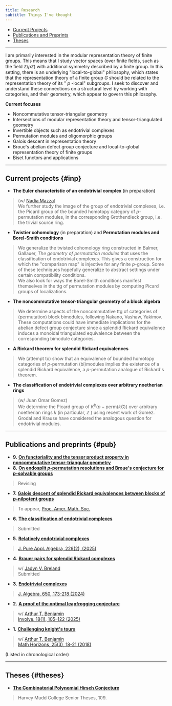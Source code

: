 ```yaml
---
title: Research
subtitle: Things I've thought
---
```


- [Current Projects](#inp)
- [Publications and Preprints](#pub)
- [Theses](#theses)

---

I am primarily interested in the modular representation theory of finite groups. This means that I study vector spaces (over finite fields, such as the field $\mathbb{Z}/p\mathbb{Z}$) with additional symmetry described by a finite group. In this setting, there is an underlying "local-to-global" philosophy, which states that the representation theory of a finite group $G$ should be related to the representation theory of its " $p$ -local" subgroups. I seek to discover and understand these connections on a structural level by working with categories, and their geometry, which appear to govern this philosophy. 

**Current focuses**

- Noncommutative tensor-triangular geometry
- Intersections of modular representation theory and tensor-triangulated geometry
- Invertible objects such as endotrivial complexes
- Permutation modules and oligomorphic groups
- Galois descent in representation theory
- Broue's abelian defect group conjecture and local-to-global representation theory of finite groups
- Biset functors and applications

---

## Current projects {#inp}

- **The Euler characteristic of an endotrivial complex** (in preparation)
> (w/ [Nadia Mazza](https://www.lancaster.ac.uk/maths/people/nadia-mazza))     
> We further study the image of the group of endotrivial complexes, i.e. the Picard group of the bounded homotopy category of $p$-permutation modules, in the corresponding Grothendieck group, i.e. the trivial source ring. 
- **Twistier cohomology** (in preparation) and **Permutation modules and Borel-Smith conditions**
> We generalize the twisted cohomology ring constructed in Balmer, Gallauer, *The geometry of permutation modules* that uses the classification of endotrivial complexes. This gives a construction for which the "comparison map" is injective for any finite $p$-group. Some of these techniques hopefully generalize to abstract settings under certain compatibility conditions.     
> We also look for ways the Borel-Smith conditions manifest themselves in the ttg of permutation modules by computing Picard groups of localizations. 
- **The noncommutative tensor-triangular geometry of a block algebra**
> We determine aspects of the noncommutative ttg of categories of (permutation) block bimodules, following Nakano, Vashaw, Yakimov. These computations could have immediate implications for the abelian defect group conjecture since a splendid Rickard equivalence induces a monoidal triangulated equivalence between the corresponding bimodule categories.
- **A Rickard theorem for splendid Rickard equivalences**
> We (attempt to) show that an equivalence of bounded homotopy categories of $p$-permutation (bi)modules implies the existence of a splendid Rickard equivalence, a $p$-permutation analogue of Rickard's theorem. 
- **The classification of endotrivial complexes over arbitrary noetherian rings**
> (w/ Juan Omar Gomez)    
> We determine the Picard group of $K^b(p-\text{perm}(kG))$ over arbitrary noetherian rings $k$ (in particular, $\mathbb{Z}$ ) using recent work of Gomez. Grodal and Krause have considered the analogous question for endotrivial modules. 

---

## Publications and preprints {#pub}

- **9.** [**On functoriality and the tensor product property in noncommutative tensor-triangular geometry**](https://arxiv.org/abs/2505.01899)
- **8.** [**On endosplit $p$-permutation resolutions and Broue's conjecture for $p$-solvable groups**](https://arxiv.org/abs/2408.04094)
> Revising 
- **7.** [**Galois descent of splendid Rickard equivalences between blocks of $p$-nilpotent groups**](https://arxiv.org/abs/2405.16061)
> To appear, [Proc. Amer. Math. Soc.](https://doi.org/10.1090/proc/17230)
- **6.** [**The classification of endotrivial complexes**](https://arxiv.org/abs/2403.04088) 
> Submitted
- **5.** [**Relatively endotrivial complexes**](https://arxiv.org/abs/2402.08042)
> [J. Pure Appl. Algebra, 229(2), (2025)](https://www.sciencedirect.com/science/article/pii/S0022404925000064)
- **4.** [**Brauer pairs for splendid Rickard complexes**](https://arxiv.org/abs/2312.10258)
> w/ [Jadyn V. Breland](https://people.ucsc.edu/~jbreland/index.html)   
> Submitted
- **3.** [**Endotrivial complexes**](https://arxiv.org/abs/2309.12138) 
> [J. Algebra, 650, 173-218 (2024)](https://www.sciencedirect.com/science/article/pii/S0021869324001728)
- **2.** [**A proof of the optimal leapfrogging conjecture**](https://arxiv.org/abs/2110.08319)
> w/ [Arthur T. Benjamin](https://www.arthurbenjamin.info/)    
> [Involve, 18(1), 105–122 (2025)](https://msp.org/involve/2025/18-1/index.xhtml)
- **1.** [**Challenging knight's tours**](https://math.hmc.edu/benjamin/wp-content/uploads/sites/5/2019/06/Challenging-Knight%E2%80%99s-Tours.pdf)
> w/ [Arthur T. Benjamin](https://www.arthurbenjamin.info/)    
> [Math Horizons, 25(3), 18-21 (2018)](https://www.tandfonline.com/doi/full/10.1080/10724117.2018.1424460)

(Listed in chronological order)

---

## Theses {#theses}

- [**The Combinatorial Polynomial Hirsch Conjecture**](https://scholarship.claremont.edu/cgi/viewcontent.cgi?article=1096&context=hmc_theses)
> Harvey Mudd College Senior Theses, 109.



